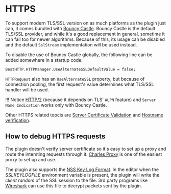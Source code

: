 # HTTPS

To support modern TLS/SSL version on as much platforms as the plugin just can, it comes bundled with [Bouncy Castle](https://github.com/bcgit/bc-csharp/). Bouncy Castle is the default TLS/SSL provider, and while it's a good replacement in general, sometime it can fail too for newer algorithms. Because of this, its usage can be disabled and the default `SslStream` implementation will be used instead.

To disable the use of Bouncy Castle globally, the following line can be added somewhere in a startup code:

```language-csharp
BestHTTP.HTTPManager.UseAlternateSSLDefaultValue = false;
```

`HTTPRequest` also has an `UseAlternateSSL` property, but because of connection pooling, the first request's value determines what TLS/SSL handler will be used. 


!!! Notice
	[HTTP/2](HTTP2.md) (because it depends on TLS' `ALPN` feature) and `Server Name Indication` works only with Bouncy Castle.
	
Other HTTPS related topcis are [Server Certificate Validation](../1.HTTPRequest/AdvancedTopics/ServerCertificateValidation.md) and [Hostname verification](../1.HTTPRequest/AdvancedTopics/SmallCode-Samples.md#verify-hostnames-in-https).

## How to debug HTTPS requests

The plugin doesn't verify server certificate so it's easy to set up a proxy and route the intersting requests through it. [Charles Proxy](https://www.charlesproxy.com) is one of the easiest proxy to set up and use.

The plugin also supports the [NSS Key Log Format](https://developer.mozilla.org/en-US/docs/Mozilla/Projects/NSS/Key_Log_Format). In the editor when the *SSLKEYLOGFILE* environment variable is present, the plugin will write the *client random* of the SSL session to the file. 3rd party programs like [Wireshark](https://wiki.wireshark.org/TLS) can use this file to decrypt packets sent by the plugin.